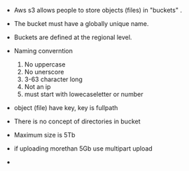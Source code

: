 * Aws s3 allows people to store objects (files) in "buckets" .
* The bucket must have a globally unique name.
* Buckets are defined at the regional level.
* Naming converntion
   1. No uppercase
   2. No unerscore
   3. 3-63 character long
   4. Not an ip
   5. must start with lowecaseletter or number
   
* object (file) have key, key is fullpath
* There is no concept of directories in bucket
* Maximum size is 5Tb   
* if uploading morethan 5Gb use multipart upload
* 
